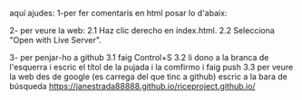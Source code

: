 aquí ajudes:
1-per fer comentaris en html posar lo d'abaix:
    <!-- aquí el comentari que vull -->

2- per veure la web:
    2.1 Haz clic derecho en index.html.
    2.2 Selecciona "Open with Live Server".

3- per penjar-ho a github
    3.1 faig Control+S
    3.2 li dono a la branca de l'esquerra i escric el títol de la pujada i la comfirmo i faig push 
    3.3 per veure la web des de google (es carrega del que tinc a github) escric a la bara de búsqueda 
    https://janestrada88888.github.io/riceproject.github.io/